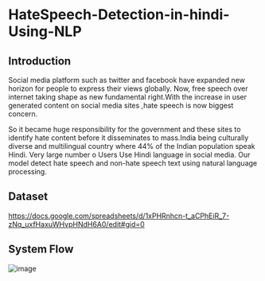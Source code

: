 # HateSpeech-Detection-in-hindi-Using-NLP

## Introduction
Social media platform such as twitter and facebook have expanded new horizon for people to express their views globally. Now, free speech over internet taking shape as new fundamental right.With the increase in user generated content on social media sites ,hate speech is now biggest concern.
 
So it became huge responsibility for the government and these sites to identify hate content before it disseminates to mass.India being culturally diverse and multilingual country where 44% of the Indian population speak Hindi. Very large number o Users Use Hindi language in social media.
Our model detect hate speech and non-hate speech text using natural language processing.

## Dataset
https://docs.google.com/spreadsheets/d/1xPHRnhcn-t_aCPhEiR_7-zNq_uxfHaxuWHvpHNdH6A0/edit#gid=0

## System Flow

![image](https://user-images.githubusercontent.com/54111873/118352541-a47c0f80-b57f-11eb-81d3-c69393cb3b1b.png)

